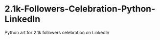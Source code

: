 # 2.1k-Followers-Celebration-Python-LinkedIn
 Python art for 2.1k followers celebration on LinkedIn
